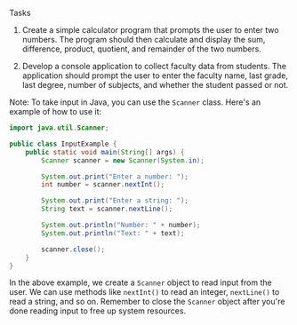 Tasks
1. Create a simple calculator program that prompts the user to enter two numbers. The program should then calculate and display the sum, difference, product, quotient, and remainder of the two numbers.

2. Develop a console application to collect faculty data from students. The application should prompt the user to enter the faculty name, last grade, last degree, number of subjects, and whether the student passed or not.

Note: To take input in Java, you can use the `Scanner` class. Here's an example of how to use it:

```java
import java.util.Scanner;

public class InputExample {
    public static void main(String[] args) {
        Scanner scanner = new Scanner(System.in);

        System.out.print("Enter a number: ");
        int number = scanner.nextInt();

        System.out.print("Enter a string: ");
        String text = scanner.nextLine();

        System.out.println("Number: " + number);
        System.out.println("Text: " + text);

        scanner.close();
    }
}
```

In the above example, we create a `Scanner` object to read input from the user. We can use methods like `nextInt()` to read an integer, `nextLine()` to read a string, and so on. Remember to close the `Scanner` object after you're done reading input to free up system resources.

